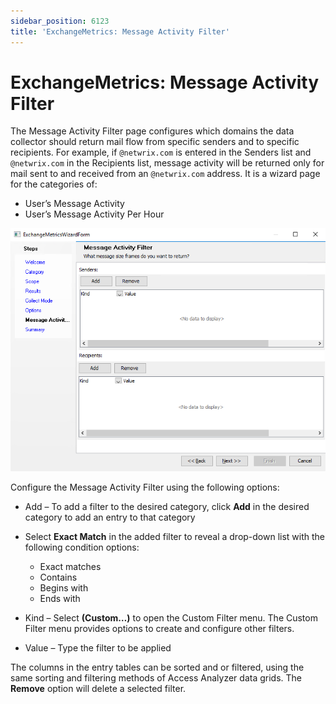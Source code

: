 ```yaml
---
sidebar_position: 6123
title: 'ExchangeMetrics: Message Activity Filter'
---
```


# ExchangeMetrics: Message Activity Filter

The Message Activity Filter page configures which domains the data collector should return mail flow from specific senders and to specific recipients. For example, if `@netwrix.com` is entered in the Senders list and `@netwrix.com` in the Recipients list, message activity will be returned only for mail sent to and received from an `@netwrix.com` address. It is a wizard page for the categories of:

* User’s Message Activity
* User’s Message Activity Per Hour

![Exchange Metrics Data Collector Wizard Message Activity Filter page](../../../../../../../static/images/AccessAnalyzer_12.0/Content/Resources/Images/EnterpriseAuditor/Admin/DataCollector/ExchangeMetrics/MessageActivityFilter.png "Exchange Metrics Data Collector Wizard Message Activity Filter page")

Configure the Message Activity Filter using the following options:

* Add – To add a filter to the desired category, click **Add** in the desired category to add an entry to that category
* Select **Exact Match** in the added filter to reveal a drop-down list with the following condition options:

  * Exact matches
  * Contains
  * Begins with
  * Ends with
* Kind – Select **(Custom…)** to open the Custom Filter menu. The Custom Filter menu provides options to create and configure other filters.
* Value – Type the filter to be applied

The columns in the entry tables can be sorted and or filtered, using the same sorting and filtering methods of Access Analyzer data grids. The **Remove** option will delete a selected filter.